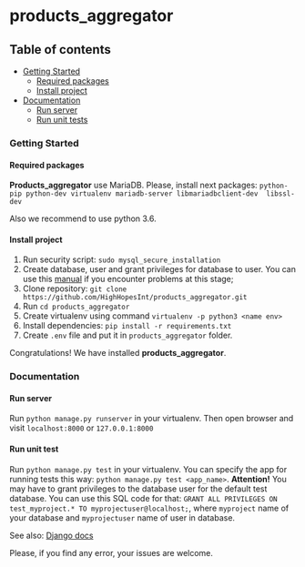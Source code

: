 # products_aggregator

## Table of contents


* [Getting Started](#Getting-Started)
  * [Required packages](#Required-packages)
  * [Install project](#Install-project)
* [Documentation](#Documentation)
  * [Run server](#Run-server)
  * [Run unit tests](#Run-unit-tests)

### Getting Started

#### Required packages

**Products_aggregator** use MariaDB. Please, install next packages:
`python-pip python-dev virtualenv mariadb-server libmariadbclient-dev 
libssl-dev`

Also we recommend to use python 3.6.

#### Install project

1. Run security script:
`sudo mysql_secure_installation`
2. Create database, user and grant privileges
for database to user. You can use this [manual](https://www.digitalocean.com/community/tutorials/how-to-use-mysql-or-mariadb-with-your-django-application-on-ubuntu-14-04)
if you encounter problems at this stage;
3. Clone repository:
`git clone https://github.com/HighHopesInt/products_aggregator.git`
4. Run `cd products_aggregator` 
5. Create virtualenv using command `virtualenv -p python3 <name env>`
6. Install dependencies: `pip install -r requirements.txt`
7. Create `.env` file and put it in `products_aggregator` folder.

Congratulations! We have installed **products_aggregator**.

### Documentation 

#### Run server

Run `python manage.py runserver` in your virtualenv.
Then open browser and visit `localhost:8000` or `127.0.0.1:8000`

#### Run unit test

Run `python manage.py test` in your virtualenv.
You can specify the app for running tests this way: `python manage.py test <app_name>`. 
**Attention!** You may have to grant privileges to the database user for the default test database. 
You can use this SQL code for that: `GRANT ALL PRIVILEGES ON test_myproject.* TO myprojectuser@localhost;`,
where `myproject` name of your database and `myprojectuser` name of user in database.

See also: [Django docs](https://docs.djangoproject.com/en/2.2/topics/testing/overview/#the-test-database)

Please, if you find any error, your issues are welcome.